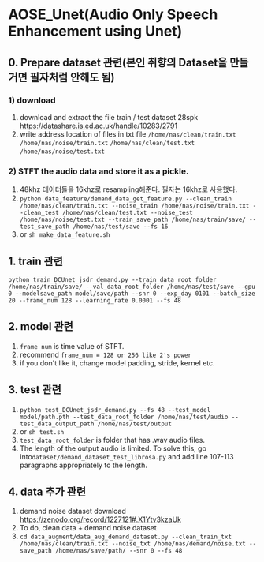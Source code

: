 # AOSE_Unet(Audio Only Speech Enhancement using Unet)  

## 0. Prepare dataset 관련(본인 취향의 Dataset을 만들거면 필자처럼 안해도 됨)
### 1) download
1. download and extract the file train / test dataset 28spk https://datashare.is.ed.ac.uk/handle/10283/2791  
2. write address location of files in txt file
```/home/nas/clean/train.txt```
```/home/nas/noise/train.txt```
```/home/nas/clean/test.txt```
```/home/nas/noise/test.txt```

### 2) STFT the audio data and store it as a pickle. 
1. 48khz 데이터들을 16khz로 resampling해준다. 필자는 16khz로 사용했다.
2. ```python data_feature/demand_data_get_feature.py --clean_train /home/nas/clean/train.txt --noise_train /home/nas/noise/train.txt --clean_test /home/nas/clean/test.txt --noise_test /home/nas/noise/test.txt --train_save_path /home/nas/train/save/ --test_save_path /home/nas/test/save --fs 16```
3. or ```sh make_data_feature.sh```



## 1. train 관련  
```python train_DCUnet_jsdr_demand.py --train_data_root_folder /home/nas/train/save/ --val_data_root_folder /home/nas/test/save --gpu 0 --modelsave_path model/save/path --snr 0 --exp_day 0101 --batch_size 20 --frame_num 128 --learning_rate 0.0001 --fs 48```


## 2. model 관련  
1. ```frame_num``` is time value of STFT.
2. recommend ```frame_num = 128 or 256 like 2's power```
3. if you don't like it, change model padding, stride, kernel etc.

## 3. test 관련  
1. ```python test_DCUnet_jsdr_demand.py --fs 48 --test_model model/path.pth --test_data_root_folder /home/nas/test/audio --test_data_output_path /home/nas/test/output```
2. or ```sh test.sh```
3. ```test_data_root_folder``` is folder that has .wav audio files.
4. The length of the output audio is limited. To solve this, go into```dataset/demand_dataset_test_librosa.py``` and add line 107-113 paragraphs appropriately to the length.

## 4. data 추가 관련  
1. demand noise dataset download https://zenodo.org/record/1227121#.X1Ytv3kzaUk 
2. To do, clean data + demand noise dataset
3. ```cd data_augment/data_aug_demand_dataset.py --clean_train_txt /home/nas/clean/train.txt --noise_txt /home/nas/demand/noise.txt --save_path /home/nas/save/path/ --snr 0 --fs 48```
